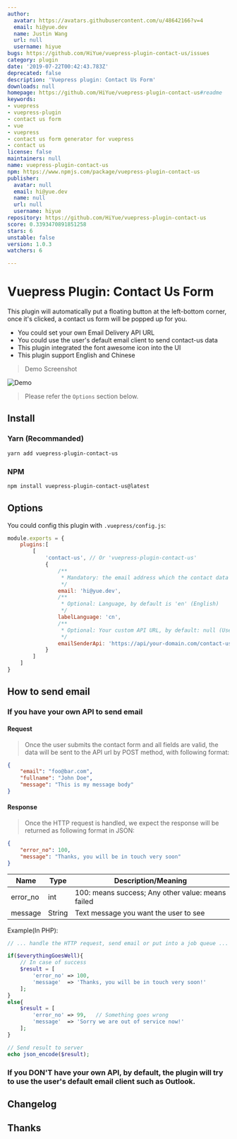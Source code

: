 ```yaml
---
author:
  avatar: https://avatars.githubusercontent.com/u/48642166?v=4
  email: hi@yue.dev
  name: Justin Wang
  url: null
  username: hiyue
bugs: https://github.com/HiYue/vuepress-plugin-contact-us/issues
category: plugin
date: '2019-07-22T00:42:43.783Z'
deprecated: false
description: 'Vuepress plugin: Contact Us Form'
downloads: null
homepage: https://github.com/HiYue/vuepress-plugin-contact-us#readme
keywords:
- vuepress
- vuepress-plugin
- contact us form
- vue
- vuepress
- contact us form generator for vuepress
- contact us
license: false
maintainers: null
name: vuepress-plugin-contact-us
npm: https://www.npmjs.com/package/vuepress-plugin-contact-us
publisher:
  avatar: null
  email: hi@yue.dev
  name: null
  url: null
  username: hiyue
repository: https://github.com/HiYue/vuepress-plugin-contact-us
score: 0.3393470891851258
stars: 6
unstable: false
version: 1.0.3
watchers: 6

---
```


# Vuepress Plugin: Contact Us Form

This plugin will automatically put a floating button at the left-bottom corner, once it's clicked, a contact us form will be popped up for you.

* You could set your own Email Delivery API URL
* You could use the user's default email client to send contact-us data
* This plugin integrated the font awesome icon into the UI
* This plugin support English and Chinese

> Demo Screenshot

![Demo](./assets/Capture.JPG)

> Please refer the `Options` section below.

## Install
### Yarn (Recommanded)
```bash
yarn add vuepress-plugin-contact-us
```
### NPM
```bash
npm install vuepress-plugin-contact-us@latest
```

## Options
You could config this plugin with `.vuepress/config.js`:
```javascript
module.exports = {
    plugins:[
        [
            'contact-us', // Or 'vuepress-plugin-contact-us'
            {
                /**
                 * Mandatory: the email address which the contact data will be sent
                 */
                email: 'hi@yue.dev',
                /**
                 * Optional: Language, by default is 'en' (English)
                 */
                labelLanguage: 'cn',
                /**
                 * Optional: Your custom API URL, by default: null (Use user's email client such as Outlook)
                 */
                emailSenderApi: 'https://api/your-domain.com/contact-us-handler'
            }
        ]
    ]
}
```

## How to send email
### If you have your own API to send email
#### Request
> Once the user submits the contact form and all fields are valid, the data will be sent to the API url by POST method, with following format:
```json
{
    "email": "foo@bar.com",
    "fullname": "John Doe",
    "message": "This is my message body"
}
```

#### Response
> Once the HTTP request is handled, we expect the response will be returned as following format in JSON:
```json
{
    "error_no": 100,
    "message": "Thanks, you will be in touch very soon"
}
```

Name | Type | Description/Meaning
---------|----------|---------
error_no | int | 100: means success; Any other value: means failed
message | String | Text message you want the user to see

Example(In PHP):
```php
// ... handle the HTTP request, send email or put into a job queue ...

if($everythingGoesWell){
    // In case of success
    $result = [
        'error_no' => 100,
        'message'  => 'Thanks, you will be in touch very soon!'
    ];
}
else{
    $result = [
        'error_no' => 99,   // Something goes wrong
        'message'  => 'Sorry we are out of service now!'
    ];
}

// Send result to server
echo json_encode($result);
```

### If you DON'T have your own API, by default, the plugin will try to use the user's default email client such as Outlook.

## Changelog

## Thanks